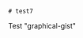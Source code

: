                                                                                                                                                                                                                                                             # test7
Test "graphical-gist"